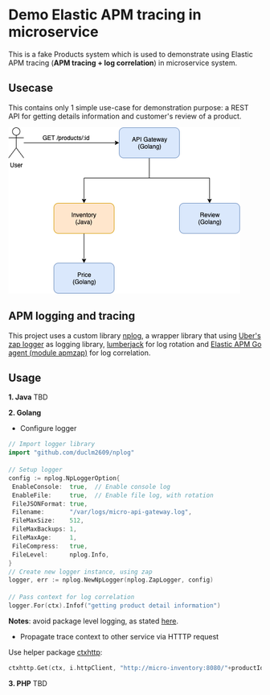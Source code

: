
# Demo Elastic APM tracing in microservice  
  
This is a fake Products system which is used to demonstrate using Elastic APM tracing (**APM tracing + log correlation**) in microservice system.  
  
## Usecase  
  
This contains only 1 simple use-case for demonstration purpose: a REST API for getting details information and customer's review of a product.  
  
![Sequence diagram](demo-micro.png)  
  
## APM logging and tracing  
  
This project uses a custom library [nplog](https://github.com/duclm2609/nplog), a wrapper library that using [Uber's zap logger](https://github.com/uber-go/zap) as logging library, [lumberjack](https://github.com/natefinch/lumberjack) for log rotation and [Elastic APM Go agent (module apmzap)](https://github.com/elastic/apm-agent-go/tree/master/module/apmzap) for log correlation.  
  
## Usage  

 **1. Java**
 TBD

 **2. Golang**
 - Configure logger
 ``` go
 // Import logger library
import "github.com/duclm2609/nplog"

// Setup logger  
config := nplog.NpLoggerOption{  
  EnableConsole:  true,  // Enable console log
  EnableFile:     true,  // Enable file log, with rotation
  FileJSONFormat: true,  
  Filename:       "/var/logs/micro-api-gateway.log",
  FileMaxSize:    512,  
  FileMaxBackups: 1,  
  FileMaxAge:     1,  
  FileCompress:   true,  
  FileLevel:      nplog.Info,  
}
// Create new logger instance, using zap
logger, err := nplog.NewNpLogger(nplog.ZapLogger, config)

// Pass context for log correlation
logger.For(ctx).Infof("getting product detail information")
```
**Notes**: avoid package level logging, as stated [here](https://dave.cheney.net/2017/01/23/the-package-level-logger-anti-pattern).

 - Propagate trace context to other service via HTTTP request

Use helper package [ctxhttp](https://pkg.go.dev/golang.org/x/net/context/ctxhttp?tab=doc):
 ``` go
 ctxhttp.Get(ctx, i.httpClient, "http://micro-inventory:8080/"+productId)
 ```

 
 **3. PHP**
 TBD